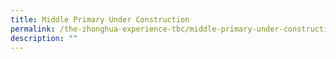 ```yaml
---
title: Middle Primary Under Construction
permalink: /the-zhonghua-experience-tbc/middle-primary-under-construction/
description: ""
---
```

